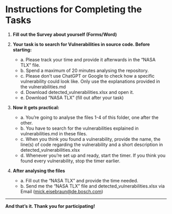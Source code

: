 # Instructions for Completing the Tasks

1. **Fill out the Survey about yourself (Forms/Word)**

2. **Your task is to search for Vulnerabilities in source code. Before starting:**
    - a. Please track your time and provide it afterwards in the “NASA TLX” file.
    - b. Spend a maximum of 20 minutes analysing the repository.
    - c. Please don't use ChatGPT or Google to check how a specific vulnerability could look like. Only use the explanations provided in the vulnerabilities.md
    - d. Download detected_vulnerabilities.xlsx and open it.
    - e. Download “NASA TLX” (fill out after your task)

3. **Now it gets practical:**
    - a. You’re going to analyse the files 1-4 of this folder, one after the other.
    - b. You have to search for the vulnerabilities explained in vulnerabilities.md in these files.
    - c. When you think you found a vulnerability, provide the name, the line(s) of code regarding the vulnerability and a short description in                 detected_vulnerabilities.xlsx
    - d. Whenever you’re set up and ready, start the timer. If you think you found every vulnerability, stop the timer earlier.

4. **After analysing the files**
    - a. Fill out the “NASA TLX” and provide the time needed.
    - b. Send me the “NASA TLX” file and detected_vulnerabilities.xlsx via Email (mick.eisebraun@de.bosch.com)

---

**And that’s it. Thank you for participating!**
